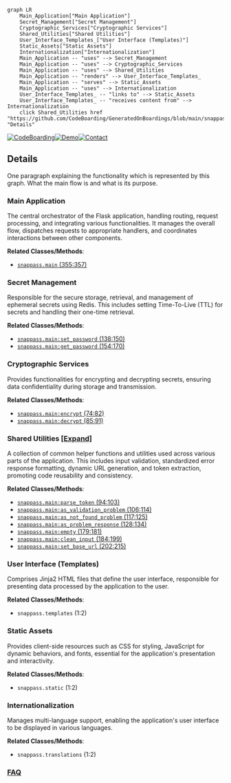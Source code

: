 ```mermaid
graph LR
    Main_Application["Main Application"]
    Secret_Management["Secret Management"]
    Cryptographic_Services["Cryptographic Services"]
    Shared_Utilities["Shared Utilities"]
    User_Interface_Templates_["User Interface (Templates)"]
    Static_Assets["Static Assets"]
    Internationalization["Internationalization"]
    Main_Application -- "uses" --> Secret_Management
    Main_Application -- "uses" --> Cryptographic_Services
    Main_Application -- "uses" --> Shared_Utilities
    Main_Application -- "renders" --> User_Interface_Templates_
    Main_Application -- "serves" --> Static_Assets
    Main_Application -- "uses" --> Internationalization
    User_Interface_Templates_ -- "links to" --> Static_Assets
    User_Interface_Templates_ -- "receives content from" --> Internationalization
    click Shared_Utilities href "https://github.com/CodeBoarding/GeneratedOnBoardings/blob/main/snappass/Shared_Utilities.md" "Details"
```

[![CodeBoarding](https://img.shields.io/badge/Generated%20by-CodeBoarding-9cf?style=flat-square)](https://github.com/CodeBoarding/GeneratedOnBoardings)[![Demo](https://img.shields.io/badge/Try%20our-Demo-blue?style=flat-square)](https://www.codeboarding.org/demo)[![Contact](https://img.shields.io/badge/Contact%20us%20-%20contact@codeboarding.org-lightgrey?style=flat-square)](mailto:contact@codeboarding.org)

## Details

One paragraph explaining the functionality which is represented by this graph. What the main flow is and what is its purpose.

### Main Application
The central orchestrator of the Flask application, handling routing, request processing, and integrating various functionalities. It manages the overall flow, dispatches requests to appropriate handlers, and coordinates interactions between other components.


**Related Classes/Methods**:

- <a href="https://github.com/pinterest/snappass/blob/master/snappass/main.py#L355-L357" target="_blank" rel="noopener noreferrer">`snappass.main` (355:357)</a>


### Secret Management
Responsible for the secure storage, retrieval, and management of ephemeral secrets using Redis. This includes setting Time-To-Live (TTL) for secrets and handling their one-time retrieval.


**Related Classes/Methods**:

- <a href="https://github.com/pinterest/snappass/blob/master/snappass/main.py#L138-L150" target="_blank" rel="noopener noreferrer">`snappass.main:set_password` (138:150)</a>
- <a href="https://github.com/pinterest/snappass/blob/master/snappass/main.py#L154-L170" target="_blank" rel="noopener noreferrer">`snappass.main:get_password` (154:170)</a>


### Cryptographic Services
Provides functionalities for encrypting and decrypting secrets, ensuring data confidentiality during storage and transmission.


**Related Classes/Methods**:

- <a href="https://github.com/pinterest/snappass/blob/master/snappass/main.py#L74-L82" target="_blank" rel="noopener noreferrer">`snappass.main:encrypt` (74:82)</a>
- <a href="https://github.com/pinterest/snappass/blob/master/snappass/main.py#L85-L91" target="_blank" rel="noopener noreferrer">`snappass.main:decrypt` (85:91)</a>


### Shared Utilities [[Expand]](./Shared_Utilities.md)
A collection of common helper functions and utilities used across various parts of the application. This includes input validation, standardized error response formatting, dynamic URL generation, and token extraction, promoting code reusability and consistency.


**Related Classes/Methods**:

- <a href="https://github.com/pinterest/snappass/blob/master/snappass/main.py#L94-L103" target="_blank" rel="noopener noreferrer">`snappass.main:parse_token` (94:103)</a>
- <a href="https://github.com/pinterest/snappass/blob/master/snappass/main.py#L106-L114" target="_blank" rel="noopener noreferrer">`snappass.main:as_validation_problem` (106:114)</a>
- <a href="https://github.com/pinterest/snappass/blob/master/snappass/main.py#L117-L125" target="_blank" rel="noopener noreferrer">`snappass.main:as_not_found_problem` (117:125)</a>
- <a href="https://github.com/pinterest/snappass/blob/master/snappass/main.py#L128-L134" target="_blank" rel="noopener noreferrer">`snappass.main:as_problem_response` (128:134)</a>
- <a href="https://github.com/pinterest/snappass/blob/master/snappass/main.py#L179-L181" target="_blank" rel="noopener noreferrer">`snappass.main:empty` (179:181)</a>
- <a href="https://github.com/pinterest/snappass/blob/master/snappass/main.py#L184-L199" target="_blank" rel="noopener noreferrer">`snappass.main:clean_input` (184:199)</a>
- <a href="https://github.com/pinterest/snappass/blob/master/snappass/main.py#L202-L215" target="_blank" rel="noopener noreferrer">`snappass.main:set_base_url` (202:215)</a>


### User Interface (Templates)
Comprises Jinja2 HTML files that define the user interface, responsible for presenting data processed by the application to the user.


**Related Classes/Methods**:

- `snappass.templates` (1:2)


### Static Assets
Provides client-side resources such as CSS for styling, JavaScript for dynamic behaviors, and fonts, essential for the application's presentation and interactivity.


**Related Classes/Methods**:

- `snappass.static` (1:2)


### Internationalization
Manages multi-language support, enabling the application's user interface to be displayed in various languages.


**Related Classes/Methods**:

- `snappass.translations` (1:2)




### [FAQ](https://github.com/CodeBoarding/GeneratedOnBoardings/tree/main?tab=readme-ov-file#faq)